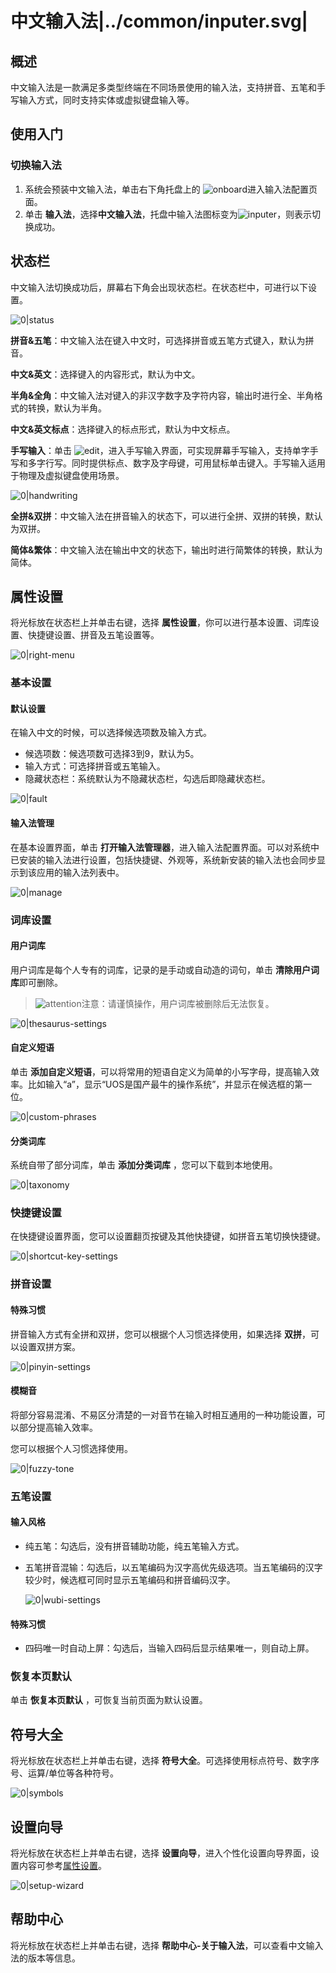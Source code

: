 # 中文输入法|../common/inputer.svg|

## 概述

中文输入法是一款满足多类型终端在不同场景使用的输入法，支持拼音、五笔和手写输入方式，同时支持实体或虚拟键盘输入等。 

## 使用入门

### 切换输入法

1. 系统会预装中文输入法，单击右下角托盘上的 ![onboard](icon/onboard.svg)进入输入法配置页面。
2. 单击 **输入法**，选择**中文输入法**，托盘中输入法图标变为![inputer](icon/inputer.svg)，则表示切换成功。

## 状态栏

中文输入法切换成功后，屏幕右下角会出现状态栏。在状态栏中，可进行以下设置。

![0|status](jpg/status.png)

**拼音&五笔**：中文输入法在键入中文时，可选择拼音或五笔方式键入，默认为拼音。

**中文&英文**：选择键入的内容形式，默认为中文。

**半角&全角**：中文输入法对键入的非汉字数字及字符内容，输出时进行全、半角格式的转换，默认为半角。

**中文&英文标点**：选择键入的标点形式，默认为中文标点。

**手写输入**：单击 ![edit](icon/edit.svg)，进入手写输入界面，可实现屏幕手写输入，支持单字手写和多字行写。同时提供标点、数字及字母键，可用鼠标单击键入。手写输入适用于物理及虚拟键盘使用场景。

![0|handwriting](jpg/handwriting.png)

**全拼&双拼**：中文输入法在拼音输入的状态下，可以进行全拼、双拼的转换，默认为双拼。

**简体&繁体**：中文输入法在输出中文的状态下，输出时进行简繁体的转换，默认为简体。

## 属性设置

将光标放在状态栏上并单击右键，选择 **属性设置**，你可以进行基本设置、词库设置、快捷键设置、拼音及五笔设置等。

![0|right-menu](jpg/right-menu.png)

### 基本设置 

#### **默认设置**

在输入中文的时候，可以选择候选项数及输入方式。

- 候选项数：候选项数可选择3到9，默认为5。
- 输入方式：可选择拼音或五笔输入。
- 隐藏状态栏：系统默认为不隐藏状态栏，勾选后即隐藏状态栏。

![0|fault](jpg/fault.png)

#### 输入法管理

在基本设置界面，单击 **打开输入法管理器**，进入输入法配置界面。可以对系统中已安装的输入法进行设置，包括快捷键、外观等，系统新安装的输入法也会同步显示到该应用的输入法列表中。

![0|manage](jpg/manage.png)


### 词库设置
#### 用户词库

用户词库是每个人专有的词库，记录的是手动或自动造的词句，单击 **清除用户词库**即可删除。

> ![attention](icon/attention.svg)注意：请谨慎操作，用户词库被删除后无法恢复。

![0|thesaurus-settings](jpg/thesaurus-settings.png)

#### 自定义短语

单击 **添加自定义短语**，可以将常用的短语自定义为简单的小写字母，提高输入效率。比如输入“a”，显示“UOS是国产最牛的操作系统”，并显示在候选框的第一位。

![0|custom-phrases](jpg/custom-phrases.png)

#### 分类词库

系统自带了部分词库，单击 **添加分类词库** ，您可以下载到本地使用。

![0|taxonomy](jpg/taxonomy.png)

### 快捷键设置

在快捷键设置界面，您可以设置翻页按键及其他快捷键，如拼音五笔切换快捷键。

![0|shortcut-key-settings](jpg/shortcut-key-settings.png)

### 拼音设置

#### 特殊习惯

拼音输入方式有全拼和双拼，您可以根据个人习惯选择使用，如果选择 **双拼**，可以设置双拼方案。

![0|pinyin-settings](jpg/pinyin-settings.png)

#### 模糊音

将部分容易混淆、不易区分清楚的一对音节在输入时相互通用的一种功能设置，可以部分提高输入效率。

您可以根据个人习惯选择使用。

![0|fuzzy-tone](jpg/fuzzy-tone.png)


### 五笔设置
#### 输入风格

- 纯五笔：勾选后，没有拼音辅助功能，纯五笔输入方式。

- 五笔拼音混输：勾选后，以五笔编码为汉字高优先级选项。当五笔编码的汉字较少时，候选框可同时显示五笔编码和拼音编码汉字。

  ![0|wubi-settings](jpg/wubi-settings.png)


#### 特殊习惯

- 四码唯一时自动上屏：勾选后，当输入四码后显示结果唯一，则自动上屏。

### 恢复本页默认

单击 **恢复本页默认** ，可恢复当前页面为默认设置。

## 符号大全

将光标放在状态栏上并单击右键，选择 **符号大全**。可选择使用标点符号、数字序号、运算/单位等各种符号。

![0|symbols](jpg/symbols.png)

## 设置向导

将光标放在状态栏上并单击右键，选择 **设置向导**，进入个性化设置向导界面，设置内容可参考[属性设置](#属性设置)。

![0|setup-wizard](jpg/setup-wizard.png)

## 帮助中心

将光标放在状态栏上并单击右键，选择 **帮助中心-关于输入法**，可以查看中文输入法的版本等信息。






